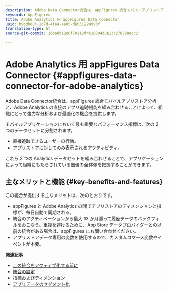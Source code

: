```yaml
---
description: Adobe Data Connector統合は、appFigures 統合モバイルアプリストア分析と、Adobe Analytics の直接のアプリ追跡機能を組み合わせることによって、組織にとって強力な分析および最適化の機会を提供します。
keywords: AppFigures
title: Adobe Analytics 用 appFigures Data Connector
uuid: b9bdb88c-2d7d-4fe4-aa05-da531224993f
translation-type: ht
source-git-commit: 16ba0b12e0f70112f4c10804d0a13c278388ecc2

---
```



# Adobe Analytics 用 appFigures Data Connector {#appfigures-data-connector-for-adobe-analytics}

Adobe Data Connector統合は、appFigures 統合モバイルアプリストア分析と、Adobe Analytics の直接のアプリ追跡機能を組み合わせることによって、組織にとって強力な分析および最適化の機会を提供します。

モバイルアプリケーションにおいて最も重要なパフォーマンス指標は、次の 2 つのデータセットに分割されます。

* 直接追跡できるユーザーの行動。
* アプリストアに対してのみ表示されるアクティビティ。

これら 2 つの Analytics データセットを組み合わせることで、アプリケーションによって組織にもたらされている価値の全体像を把握することができます。

## 主なメリットと機能 {#key-benefits-and-features}

この統合が提供する主なメリットは、次のとおりです。

* appFigures と Adobe Analytics の間でアプリストアのディメンションと指標が、毎日自動で同期される。
* 統合のアクティベーションから最大 13 か月遡って履歴データのバックフィルをおこなう。重複を避けるために、App Store データプロバイダーとの以前の統合がある場合は、appFigures にお問い合わせください。
* アプリストアデータ専用の変数を使用するので、カスタムコマース変数やイベントが不要。

**関連記事**

* [この統合をアクティブ化する前に](appfigures-before-activation.md)
* [統合の設定](t-appfigures-integration.md)
* [指標およびディメンション](appfigures-metrics.md)
* [アプリデータのセグメント化](appfigures-segment-filter.md)
